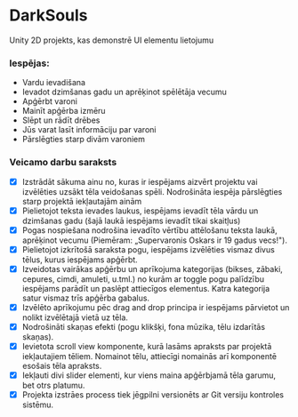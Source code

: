 # DarkSouls
Unity 2D projekts, kas demonstrē UI elementu lietojumu
### Iespējas:
- Vardu ievadišana
- Ievadot dzimšanas gadu un aprēķinot spēlētāja vecumu
- Apģērbt varoni
- Mainīt apģērba izmēru
- Slēpt un rādīt drēbes
- Jūs varat lasīt informāciju par varoni
- Pārslēgties starp divām varoniem
### Veicamo darbu saraksts
- [x] Izstrādāt sākuma ainu no, kuras ir iespējams aizvērt projektu vai izvēlēties uzsākt tēla veidošanas spēli. Nodrošināta iespēja pārslēgties starp projektā iekļautajām ainām
- [x] Pielietojot teksta ievades laukus, iespējams ievadīt tēla vārdu un dzimšanas gadu (šajā laukā iespējams ievadīt tikai skaitļus)
- [x] Pogas nospiešana nodrošina ievadīto vērtību attēlošanu teksta laukā, aprēķinot vecumu (Piemēram: „Supervaronis Oskars ir 19 gadus vecs!").
- [x] Pielietojot izkrītošā saraksta pogu, iespējams izvēlēties vismaz divus tēlus, kurus iespējams apģērbt.
- [x] Izveidotas vairākas apģērbu un aprīkojuma kategorijas (bikses, zābaki, cepures, cimdi, amuleti, u.tml.) no kurām ar toggle pogu palīdzību iespējams parādīt un paslēpt attiecīgos elementus. Katra kategorija satur vismaz trīs apģērba gabalus.
- [x] Izvēlēto aprīkojumu pēc drag and drop principa ir iespējams pārvietot un nolikt izvēlētajā vietā uz tēla.
- [x] Nodrošināti skaņas efekti (pogu klikšķi, fona mūzika, tēlu izdarītās skaņas).
- [x] Ievietota scroll view komponente, kurā lasāms apraksts par projektā iekļautajiem tēliem. Nomainot tēlu, attiecīgi nomainās arī komponentē esošais tēla apraksts.
- [x] Iekļauti divi slider elementi, kur viens maina apģērbjamā tēla garumu, bet otrs platumu.
- [x] Projekta izstrāes process tiek jēgpilni versionēts ar Git versiju kontroles sistēmu.
